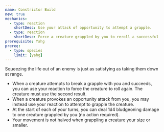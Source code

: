 ```yaml
---
name: Constrictor Build
new: true
mechanics:
  - type: reaction
    shortDesc: Use your attack of opportunity to attempt a grapple.
  - type: reaction
    shortDesc: Force a creature grappled by you to reroll a successful grapple escape.
prerequisite: Yahg
prereq:
  - type: species
    limit: [yahg]
---
```

Squeezing the life out of an enemy is just as satisfying as taking them down at range.

- When a creature attempts to break a grapple with you and succeeds, you can use your reaction to
force the creature to roll again. The creature must use the second result.
- When a creature provokes an opportunity attack from you, you may instead use your reaction to
attempt to grapple the creature.
- At the start of each of your turns, you can deal 1d4 bludgeoning damage to one creature
grappled by you (no action required).
- Your movement is not halved when grappling a creature your size or smaller.

